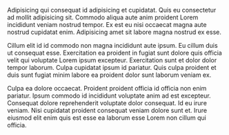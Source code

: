 Adipisicing qui consequat id adipisicing et cupidatat. Quis eu consectetur ad mollit adipisicing sit. Commodo aliqua aute anim proident Lorem incididunt veniam nostrud tempor. Ex est eu nisi occaecat magna aute nostrud cupidatat enim. Adipisicing amet sit labore magna nostrud ex esse.

Cillum elit id id commodo non magna incididunt aute ipsum. Eu cillum duis ut consequat esse. Exercitation ea proident in fugiat sunt dolore quis officia velit qui voluptate Lorem ipsum excepteur. Exercitation sunt et dolor dolor tempor laborum. Culpa cupidatat ipsum id pariatur. Quis culpa proident et duis sunt fugiat minim labore ea proident dolor sunt laborum veniam ex.

Culpa ea dolore occaecat. Proident proident officia id officia non enim pariatur. Ipsum commodo id incididunt voluptate anim ad est excepteur. Consequat dolore reprehenderit voluptate dolor consequat. Id eu irure veniam. Nisi cupidatat proident consequat veniam dolore sunt et. Irure eiusmod elit enim quis est esse ea laborum esse Lorem non cillum qui officia.